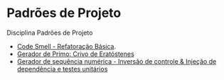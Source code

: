 # **Padrões de Projeto**

Disciplina Padrões de Projeto

* [Code Smell - Refatoração Básica](https://github.com/43D/Disciplinas-TSI/tree/main/Padr%C3%B5es%20de%20Projeto/08-17-2022-refatora%C3%A7%C3%A3o).
* [Gerador de Primo: Crivo de Eratóstenes](https://github.com/43D/Disciplinas-TSI/tree/main/Padr%C3%B5es%20de%20Projeto/08-28-2022-eratosthenes )
* [Gerador de sequência numérica - Inversão de controle & Injeção de dependência e testes unitários](https://github.com/43D/Disciplinas-TSI/tree/main/Padr%C3%B5es%20de%20Projeto/09-04-2022-sequences)
